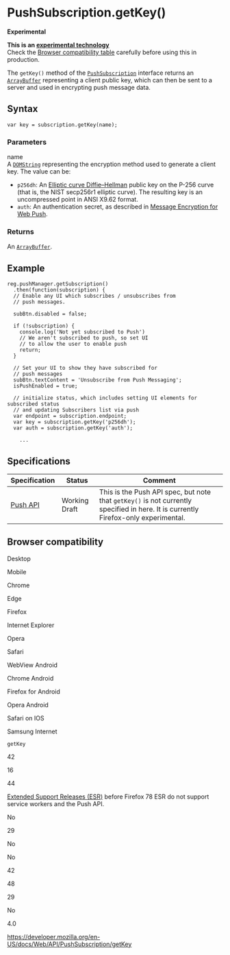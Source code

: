 PushSubscription.getKey()
=========================

**Experimental**

**This is an [experimental technology](https://developer.mozilla.org/en-US/docs/MDN/Guidelines/Conventions_definitions#experimental)**  
Check the [Browser compatibility table](#browser_compatibility) carefully before using this in production.

The `getKey()` method of the [`PushSubscription`](../pushsubscription) interface returns an [`ArrayBuffer`](https://developer.mozilla.org/en-US/docs/Web/JavaScript/Reference/Global_Objects/ArrayBuffer) representing a client public key, which can then be sent to a server and used in encrypting push message data.

Syntax
------

    var key = subscription.getKey(name);

### Parameters

name  
A [`DOMString`](../domstring) representing the encryption method used to generate a client key. The value can be:

-   `p256dh`: An [Elliptic curve Diffie–Hellman](https://en.wikipedia.org/wiki/Elliptic_curve_Diffie%E2%80%93Hellman) public key on the P-256 curve (that is, the NIST secp256r1 elliptic curve). The resulting key is an uncompressed point in ANSI X9.62 format.
-   `auth`: An authentication secret, as described in<span class="h1"> [Message Encryption for Web Push](https://datatracker.ietf.org/doc/html/draft-ietf-webpush-encryption-08).</span>

### Returns

An [`ArrayBuffer`](https://developer.mozilla.org/en-US/docs/Web/JavaScript/Reference/Global_Objects/ArrayBuffer).

Example
-------

    reg.pushManager.getSubscription()
      .then(function(subscription) {
      // Enable any UI which subscribes / unsubscribes from
      // push messages.

      subBtn.disabled = false;

      if (!subscription) {
        console.log('Not yet subscribed to Push')
        // We aren't subscribed to push, so set UI
        // to allow the user to enable push
        return;
      }

      // Set your UI to show they have subscribed for
      // push messages
      subBtn.textContent = 'Unsubscribe from Push Messaging';
      isPushEnabled = true;

      // initialize status, which includes setting UI elements for subscribed status
      // and updating Subscribers list via push
      var endpoint = subscription.endpoint;
      var key = subscription.getKey('p256dh');
      var auth = subscription.getKey('auth');

        ...

Specifications
--------------

<table><thead><tr class="header"><th>Specification</th><th>Status</th><th>Comment</th></tr></thead><tbody><tr class="odd"><td><a href="https://w3c.github.io/push-api/">Push API</a></td><td><span class="spec-wd">Working Draft</span></td><td>This is the Push API spec, but note that <code>getKey()</code> is not currently specified in here. It is currently Firefox-only experimental.</td></tr></tbody></table>

Browser compatibility
---------------------

Desktop

Mobile

Chrome

Edge

Firefox

Internet Explorer

Opera

Safari

WebView Android

Chrome Android

Firefox for Android

Opera Android

Safari on IOS

Samsung Internet

`getKey`

42

16

44

[Extended Support Releases (ESR)](https://www.mozilla.org/en-US/firefox/organizations/) before Firefox 78 ESR do not support service workers and the Push API.

No

29

No

No

42

48

29

No

4.0

<a href="https://developer.mozilla.org/en-US/docs/Web/API/PushSubscription/getKey" class="_attribution-link">https://developer.mozilla.org/en-US/docs/Web/API/PushSubscription/getKey</a>
